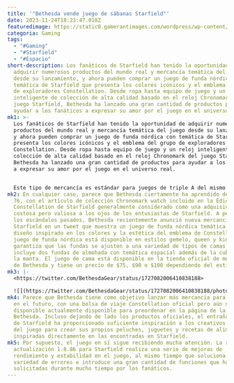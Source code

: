 ```yaml
---
title: '"Bethesda vende juego de sábanas Starfield"'
date: 2023-11-24T18:23:47.018Z
featuredimage: https://static0.gamerantimages.com/wordpress/wp-content/uploads/2023/11/starfield-adoring-fan-sleeping.jpg?q=50&fit=contain&w=1140&h=&dpr=1.5
categoria: Gaming
tags:
  - "#Gaming"
  - "#Starfield"
  - "#Espacio"
short-description: Los fanáticos de Starfield han tenido la oportunidad de
  adquirir numerosos productos del mundo real y mercancía temática del juego
  desde su lanzamiento, y ahora pueden comprar un juego de funda nórdica con
  temática de Starfield que presenta los colores icónicos y el emblema del grupo
  de exploradores Constellation. Desde ropa hasta equipo de juego y un reloj
  inteligente de colección de alta calidad basado en el reloj Chronomark del
  juego Starfield, Bethesda ha lanzado una gran cantidad de productos para
  ayudar a los fanáticos a expresar su amor por el juego en el universo real.
mk1: >-
  Los fanáticos de Starfield han tenido la oportunidad de adquirir numerosos
  productos del mundo real y mercancía temática del juego desde su lanzamiento,
  y ahora pueden comprar un juego de funda nórdica con temática de Starfield que
  presenta los colores icónicos y el emblema del grupo de exploradores
  Constellation. Desde ropa hasta equipo de juego y un reloj inteligente de
  colección de alta calidad basado en el reloj Chronomark del juego Starfield,
  Bethesda ha lanzado una gran cantidad de productos para ayudar a los fanáticos
  a expresar su amor por el juego en el universo real.


  Este tipo de mercancía es estándar para juegos de triple A del mismo calibre que Starfield, y ciertamente no es la primera vez que Bethesda crea productos para sus fanáticos. Los seguidores de toda la vida del desarrollador sin duda estarán al tanto de la extensa lista de equipos de colección disponibles para juegos de las franquicias Elder Scrolls y Fallout en el pasado. El problemático lanzamiento de Fallout 76 en 2018 se volvió aún más polémico en ese momento debido a la calidad insatisfactoria de los artículos de la edición de coleccionista, como la bolsa de lona y el casco de armadura de poder, sin mencionar el costoso ron Nuka-Cola Dark que se vendía por separado.
mk2: En cualquier caso, parece que Bethesda ciertamente ha aprendido de Fallout
  76, con el artículo de colección Chronomark watch incluido en la Edición
  Constellation de Starfield generalmente considerado como una adquisición
  costosa pero valiosa a los ojos de los entusiastas de Starfield. A pesar de
  los escándalos pasados, Bethesda recientemente anunció nueva mercancía de
  Starfield en un tweet que muestra un juego de funda nórdica temática con un
  diseño inspirado en los colores y la estética del emblema de Constellation. El
  juego de funda nórdica está disponible en estilos gemelo, queen y king, lo que
  garantiza que las fundas se ajusten a una variedad de tipos de camas, e
  incluye dos fundas de almohada con temática espacial además de la cubierta de
  la manta. El juego de cama está disponible en la tienda oficial de mercancía
  de Bethesda y tiene un precio de $75, $90 o $100 dependiendo del estilo.
mk3: |-
  <https://twitter.com/BethesdaGear/status/1727082006410838188>

  ![](https://twitter.com/BethesdaGear/status/1727082006410838188/photo/1)
mk4: Parece que Bethesda tiene como objetivo lanzar más mercancía para Starfield
  en el futuro, con una bolsa de viaje Constellation oficial pero aún no
  disponible actualmente disponible para preordenar en la página de la tienda de
  Bethesda. Incluso dejando de lado los productos oficiales, el entrañable mundo
  de Starfield ha proporcionado suficiente inspiración a los creativos fanáticos
  del juego para crear sus propios peluches, juguetes y recetas de alimentos
  inspiradas directamente en las encontradas en Starfield.
mk5: Por supuesto, el juego en sí sigue recibiendo mucha atención. La reciente
  actualización 1.8.86 para Starfield realiza una serie de mejoras de
  rendimiento y estabilidad en el juego, al mismo tiempo que soluciona una
  variedad de errores e introduce una gran cantidad de funciones que han sido
  solicitadas durante mucho tiempo por los fanáticos.
---
```

